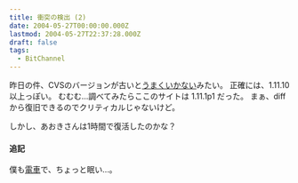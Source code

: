 ```yaml
---
title: 衝突の検出 (2)
date: 2004-05-27T00:00:00.000Z
lastmod: 2004-05-27T22:37:28.000Z
draft: false
tags:
  - BitChannel
---
```


昨日の件、CVSのバージョンが古いと[うまくいかない](http://i.loveruby.net/d/20040527.html#p01)みたい。 正確には、1.11.10以上っぽい。 むむむ…調べてみたらここのサイトは 1.11.1p1 だった。 まぁ、diffから復旧できるのでクリティカルじゃないけど。

しかし、あおきさんは1時間で復活したのかな？

#### 追記

僕も[電車](http://www.geocities.co.jp/Milkyway-Aquarius/7075/trainman1.html)で、ちょっと眠い…。
